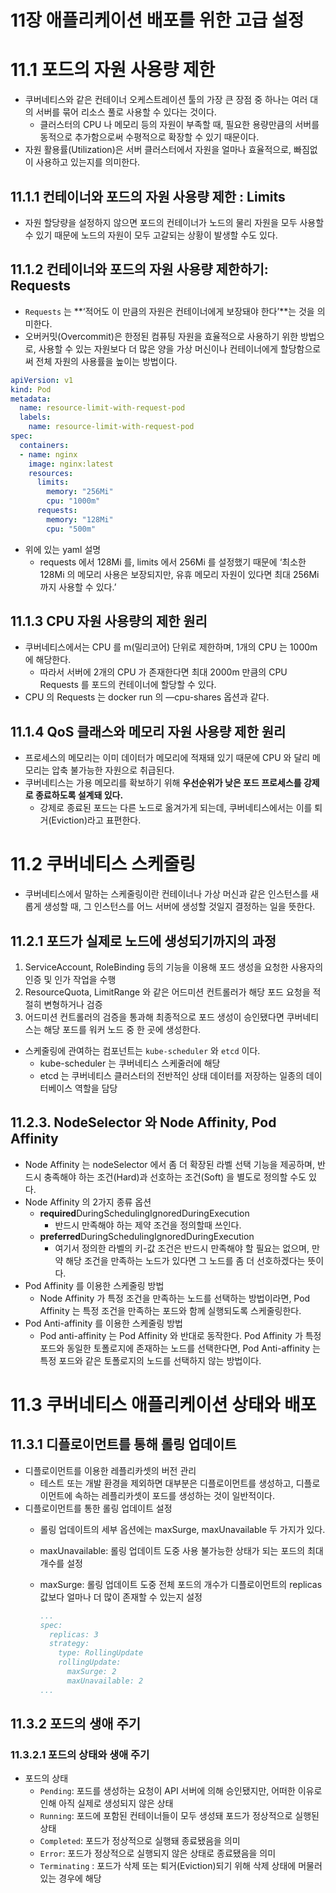 # 11장 애플리케이션 배포를 위한 고급 설정

# 11.1 포드의 자원 사용량 제한

- 쿠버네티스와 같은 컨테이너 오케스트레이션 툴의 가장 큰 장점 중 하나는 여러 대의 서버를 묶어 리소스 풀로 사용할 수 있다는 것이다.
  - 클러스터의 CPU 나 메모리 등의 자원이 부족할 때, 필요한 용량만큼의 서버를 동적으로 추가함으로써 수평적으로 확장할 수 있기 때문이다.
- 자원 활용률(Utilization)은 서버 클러스터에서 자원을 얼마나 효율적으로, 빠짐없이 사용하고 있는지를 의미한다.

## 11.1.1 컨테이너와 포드의 자원 사용량 제한 : Limits

- 자원 할당량을 설정하지 않으면 포드의 컨테이너가 노드의 물리 자원을 모두 사용할 수 있기 때문에 노드의 자원이 모두 고갈되는 상황이 발생할 수도 있다.

## 11.1.2 컨테이너와 포드의 자원 사용량 제한하기: Requests

- `Requests` 는 **‘적어도 이 만큼의 자원은 컨테이너에게 보장돼야 한다’**는 것을  의미한다.
- 오버커밋(Overcommit)은 한정된 컴퓨팅 자원을 효율적으로 사용하기 위한 방법으로, 사용할 수 있는 자원보다 더 많은 양을 가상 머신이나 컨테이너에게 할당함으로써 전체 자원의 사용률을 높이는 방법이다.

```yaml
apiVersion: v1
kind: Pod
metadata:
  name: resource-limit-with-request-pod
  labels:
    name: resource-limit-with-request-pod
spec:
  containers:
  - name: nginx
    image: nginx:latest
    resources:
      limits:
        memory: "256Mi"
        cpu: "1000m"
      requests:
        memory: "128Mi"
        cpu: "500m"
```

- 위에 있는 yaml 설명
  - requests 에서 128Mi 를, limits 에서 256Mi 를 설정했기 때문에 ‘최소한 128Mi 의 메모리 사용은 보장되지만, 유휴 메모리 자원이 있다면 최대 256Mi까지 사용할 수 있다.’

## 11.1.3 CPU 자원 사용량의 제한 원리

- 쿠버네티스에서는 CPU 를 m(밀리코어) 단위로 제한하며, 1개의 CPU 는 1000m 에 해당한다.
  - 따라서 서버에 2개의 CPU 가 존재한다면 최대 2000m 만큼의 CPU Requests 를 포드의 컨테이너에 할당할 수 있다.
- CPU 의 Requests 는 docker run 의 —cpu-shares 옵션과 같다.

## 11.1.4 QoS 클래스와 메모리 자원 사용량 제한 원리

- 프로세스의 메모리는 이미 데이터가 메모리에 적재돼 있기 때문에 CPU 와 달리 메모리는 압축 불가능한 자원으로 취급된다.
- 쿠버네티스는 가용 메모리를 확보하기 위해 **우선순위가 낮은 포드 프로세스를 강제로 종료하도록 설계돼 있다.**
  - 강제로 종료된 포드는 다른 노드로 옮겨가게 되는데, 쿠버네티스에서는 이를 퇴거(Eviction)라고 표편한다.

# 11.2 쿠버네티스 스케줄링

- 쿠버네티스에서 말하는 스케줄링이란 컨테이너나 가상 머신과 같은 인스턴스를 새롭게 생성할 때, 그 인스턴스를 어느 서버에 생성할 것일지 결정하는 일을 뜻한다.

## 11.2.1 포드가 실제로 노드에 생성되기까지의 과정

1. ServiceAccount, RoleBinding 등의 기능을 이용해 포드 생성을 요청한 사용자의 인증 및 인가 작업을 수행
2. ResourceQuota, LimitRange 와 같은 어드미션 컨트롤러가 해당 포드 요청을 적절히 변형하거나 검증
3. 어드미션 컨트롤러의 검증을 통과해 최종적으로 포드 생성이 승인됐다면 쿠버네티스는 해당 포드를 워커 노드 중 한 곳에 생성한다.
- 스케줄링에 관여하는 컴포넌트는 `kube-scheduler` 와 `etcd` 이다.
  - kube-scheduler 는 쿠버네티스 스케줄러에 해당
  - etcd 는 쿠버네티스 클러스터의 전반적인 상태 데이터를 저장하는 일종의 데이터베이스 역할을 담당

## 11.2.3. NodeSelector 와 Node Affinity, Pod Affinity

- Node Affinity 는 nodeSelector 에서 좀 더 확장된 라벨 선택 기능을 제공하며, 반드시 충족해야 하는 조건(Hard)과 선호하는 조건(Soft) 을 별도로 정의할  수도 있다.
- Node Affinity 의 2가지 종류 옵션
  - **required**DuringSchedulingIgnoredDuringExecution
    - 반드시 만족해야 하는 제약 조건을 정의할때 쓰인다.
  - **preferred**DuringSchedulingIgnoredDuringExecution
    - 여기서 정의한 라벨의 키-값 조건은 반드시 만족해야 할 필요는 없으며, 만약 해당 조건을 만족하는 노드가 있다면 그 노드를 좀 더 선호하겠다는 뜻이다.
- Pod Affinity 를 이용한 스케줄링 방법
  - Node Affinity 가 특정 조건을 만족하는 노드를 선택하는 방법이라면, Pod Affinity 는 특정 조건을 만족하는 포드와 함께 실행되도록 스케줄링한다.
- Pod Anti-affinity 를 이용한 스케줄링 방법
  - Pod anti-affinity 는 Pod Affinity 와 반대로 동작한다. Pod Affinity 가 특정 포드와 동일한 토폴로지에 존재하는 노드를 선택한다면, Pod Anti-affinity 는 특정 포드와 같은 토폴로지의 노드를 선택하지 않는 방법이다.

# 11.3 쿠버네티스 애플리케이션 상태와 배포

## 11.3.1 디플로이먼트를 통해 롤링 업데이트

- 디플로이먼트를 이용한 레플리카셋의 버전 관리
  - 테스트 또는 개발 환경을 제외하면 대부분은 디플로이먼트를 생성하고, 디플로이먼트에 속하는 레플리카셋이 포드를 생성하는 것이 일반적이다.
- 디플로이먼트를 통한 롤링 업데이트 설정
  - 롤링 업데이트의 세부 옵션에는 maxSurge, maxUnavailable 두 가지가 있다.
  - maxUnavailable: 롤링 업데이트 도중 사용 불가능한 상태가 되는 포드의 최대 개수를 설정
  - maxSurge: 롤링 업데이트 도중 전체 포드의 개수가 디플로이먼트의 replicas 값보다 얼마나 더 많이 존재할 수 있는지 설정

    ```yaml
    ...
    spec:
      replicas: 3
      strategy:
        type: RollingUpdate
        rollingUpdate:
          maxSurge: 2
          maxUnavailable: 2
    ...
    ```


## 11.3.2 포드의 생애 주기

### 11.3.2.1 포드의 상태와 생애 주기

- 포드의 상태
  - `Pending`: 포드를 생성하는 요청이 API 서버에 의해 승인됐지만, 어떠한 이유로 인해 아직 실제로 생성되지 않은 상태
  - `Running`: 포드에 포함된 컨테이너들이 모두 생성돼 포드가 정상적으로 실행된 상태
  - `Completed`: 포드가 정상적으로 실행돼 종료됐음을 의미
  - `Error`: 포드가 정상적으로 실행되지 않은 상태로 종료됐음을 의미
  - `Terminating` : 포드가 삭제 또는 퇴거(Eviction)되기 위해 삭제 상태에 머물러 있는 경우에 해당